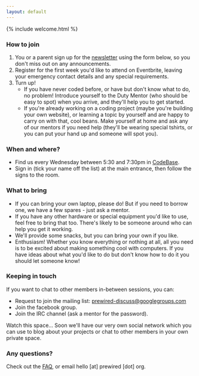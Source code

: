 ```yaml
---
layout: default
---
```


{% include welcome.html %}

### How to join

1. You or a parent sign up for the [newsletter](#newsletter) using the form below, so you don't miss out on any announcements.
2. Register for the first week you'd like to attend on Eventbrite, leaving your emergency contact details and any special requirements.
3. Turn up!
    - If you have never coded before, or have but don't know what to do, no problem! Introduce yourself to the Duty Mentor (who should be easy to spot) when you arrive, and they'll help you to get started.
    - If you're already working on a coding project (maybe you're building your own website), or learning a topic by yourself and are happy to carry on with that, cool beans. Make yourself at home and ask any of our mentors if you need help (they'll be wearing special tshirts, or you can put your hand up and someone will spot you).

### When and where?

- Find us every Wednesday between 5:30 and 7:30pm in [CodeBase](https://www.google.co.uk/maps/place/CodeBase/@55.946414,-3.200923,15z/data=!4m2!3m1!1s0x0:0x5727e05b4321b9f6?sa=X&ei=wNayVLb3KsLP7QbmmYGIBA&ved=0CHQQ_BIwDg).
- Sign in (tick your name off the list) at the main entrance, then follow the signs to the room.

### What to bring

- If you can bring your own laptop, please do! But if you need to borrow one, we have a few spares - just ask a mentor.
- If you have any other hardware or special equipment you'd like to use, feel free to bring that too. There's likely to be someone around who can help you get it working.
- We'll provide some snacks, but you can bring your own if you like.
- Enthusiasm! Whether you know everything or nothing at all, all you need is to be excited about making something cool with computers. If you have ideas about what you'd like to do but don't know how to do it you should let someone know!

### Keeping in touch

If you want to chat to other members in-between sessions, you can:

- Request to join the mailing list: prewired-discuss@googlegroups.com
- Join the facebook group.
- Join the IRC channel (ask a mentor for the password).

Watch this space... Soon we'll have our very own social network which you can use to blog about your projects or chat to other members in your own private space.

### Any questions?

Check out the [FAQ](faq.html), or email hello [at] prewired [dot] org.